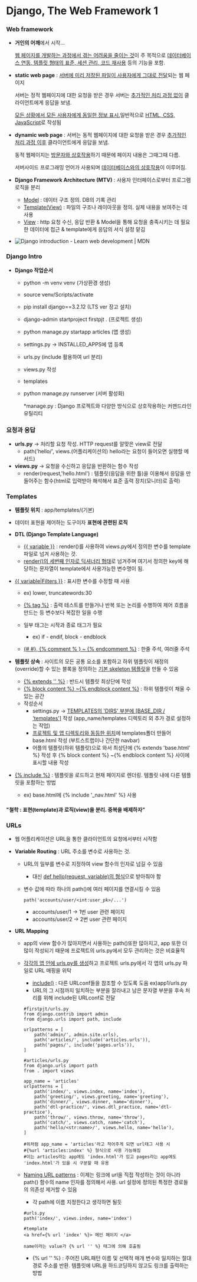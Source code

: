 # Django, The Web Framework 1



### Web framework

- **거인의 어깨**에서 시작... 

  <u>웹 페이지를 개발하는 과정에서 겪는 어려움을 줄이는 것</u>이 주 목적으로 <u>데이터베이스 연동, 템플릿 형태의 표준, 세션 관리, 코드 재사용</u> 등의 기능을 포함.

  

- **static web page** : <u>서버에 미리 저장된 파일이 사용자에게 그대로 전달</u>되는 웹 페이지

  서버는 정적 웹페이지에 대한 요청을 받은 경우 서버는 <u>추가적인 처리 과정 없이</u> 클라이언트에게 응답을 보냄. 

  <u>모든 상황에서 모든 사용자에게 동일한 정보 표시.</u>일반적으로 <u>HTML, CSS, JavaScript</u>로 작성됨

  

- **dynamic web page** : 서버는 동적 웹페이지에 대한 요청을 받은 경우 <u>추가적인 처리 과정 이후</u> 클라이언트에게 응답을 보냄. 

  동적 웹페이지는 <u>방문자와 상호작용</u>하기 때문에 페이지 내용은 그때그때 다름. 

  서버사이드 프로그래밍 언어가 사용되며 <u>데이터베이스와의 상호작용</u>이 이루어짐.

- **Django Framework Architecture (MTV)** : 사용자 인터페이스로부터 프로그램 로직을 분리

  - <u>Model</u> : 데이터 구조 정의. DB의 기록 관리
  - <u>Template(View)</u> : 파일의 구조나 레이아웃을 정의. 실제 내용을 보여주는 데 사용
  - <u>View</u> : http 요청 수신, 응답 반환 & Model을 통해 요청을 충족시키는 데 필요한 데이터에 접근 & template에게 응답의 서식 설정 맡김

- ![Django introduction - Learn web development | MDN](https://developer.mozilla.org/en-US/docs/Learn/Server-side/Django/Introduction/basic-django.png)



### Django Intro

- **Django 작업순서**

  - python -m venv venv (가상환경 생성)

  - source venv/Scripts/activate 

  - pip install django==3.2.12 (LTS ver 장고 설치)

  - django-admin startproject firstpjt . (프로젝트 생성)

  - python manage.py startapp articles (앱 생성)

  - settings.py  -> INSTALLED_APPS에 앱 등록

  - urls.py (include 활용하여 url 분리)

  - views.py 작성

  - templates

  - python manage.py runserver (서버 활성화) 

    *manage.py : Django 프로젝트와 다양한 방식으로 상호작용하는 커맨드라인 유틸리티





### 요청과 응답

- **urls.py** -> 처리할 요청 작성. HTTP request를 알맞은 view로 전달
  - path('hello/', views.(어플리케이션의) hello라는 요청이 들어오면 실행할 메서드)
- **views.py** -> 요청을 수신하고 응답을 반환하는 함수 작성
  - render(request,'hello.html') : 템플릿(응답을 위한 틀)을 이용해서 응답을 만들어주는 함수(html로 입력받아 해석해서 표준 출력 장치(모니터)로 출력)





### Templates

- **템플릿 위치** : app/templates/(기본)

- 데이터 표현을 제어하는 도구이자 **표현에 관련된 로직**

- **DTL (Django Template Language)**

  - <u>{{ variable }}</u> : render()를 사용하여 views.py에서 정의한 변수를 template파일로 넘겨 사용하는 것. 
  - <u>render()의 세번째 인자로 딕셔너리 형태</u>로 넘겨주며 여기서 정의한 key에 해당하는 문자열이 template에서 사용가능한 변수명이 됨.
  
- <u>{{ variable|Filters }}</u> : 표시한 변수를 수정할 때 사용 
    - ex) lower, truncatewords:30
    
  - <u>{% tag %}</u> : 출력 테스트를 만들거나 반복 또는 논리를 수행하여 제어 흐름을 만드는 등 변수보다 복잡한 일을 수행

  - 일부 태그는 시작과 종료 태그가 필요

    - ex) if - endif, block - endblock

  - <u>{# #}, {% comment % } ~ {% endcomment %}</u> : 한줄 주석, 여러줄 주석

- **템플릿 상속** : 사이트의 모든 공통 요소를 포함하고 하위 템플릿이 재정의(override)할 수 있는 블록을 정의하는 <u>기본 skeleton 템플릿</u>을 만들 수 있음

  - <u>{% extends '' %}</u> : 반드시 템플릿 최상단에 작성
  - <u>{% block content %} ~{% endblock content %}</u> : 하위 템플릿이 채울 수 있는 공간
  - 작성순서
    - settings.py -> <u>TEMPLATES의 'DIRS' 부분에 [BASE_DIR / 'templates']</u> 작성 (app_name/templates 디렉토리 외 추가 경로 설정하는 작업)
    - <u>프로젝트 및 앱 디렉토리와 동등한 위치</u>에 templates폴더 만들어 base.html 작성 (부트스트랩이나 간단한 navbar)
    - 어플의 템플릿(하위 템플릿)으로 와서 최상단에 {% extends 'base.html' %} 작성 후 {% block content %} ~{% endblock content %} 사이에 표시할 내용 작성

- <u>{% include %}</u> : 템플릿을 로드하고 현재 페이지로 렌더링. 템플릿 내에 다른 템플릿을 포함하는 방법

  - ex) base.html에 {% include '_nav.html' %} 사용
  
    

#### "철학 : 표현(template)과 로직(view)을 분리. 중복을 배제하자"



### URLs

- 웹 어플리케이션은 URL을 통한 클라이언트의 요청에서부터 시작함

- **Variable Routing** : URL 주소를 변수로 사용하는 것.

  - URL의 일부를 변수로 지정하여 view 함수의 인자로 넘길 수 있음

    - 대신 <u>def hello(request, variable)의 형식</u>으로 받아줘야 함

  - 변수 값에 따라 하나의 path()에 여러 페이지를 연결시킬 수 있음

    ```
    path('accounts/user/<int:user_pk>/...')
    ```

    - accounts/user/1 -> 1번 user 관련 페이지
    - accounts/user/2 -> 2번 user 관련 페이지

- **URL Mapping** 

  - app의 view 함수가 많아지면서 사용하는 path()또한 많아지고, app 또한 더 많이 작성되기 때문에 프로젝트의 urls.py에서 모두 관리하는 것은 비효율적

  - <u>각각의 앱 안에 urls.py를 생성</u>하고 프로젝트 urls.py에서 각 앱의 urls.py 파일로 URL 매핑을 위탁

    - <u>include()</u> : 다른 URLconf들을 참조할 수 있도록 도움 ex)app1/urls.py
    - URL의 그 시점까지 일치하는 부분을 잘라내고 남은 문자열 부분을 후속 처리를 위해 include된 URLconf로 전달

    ```django
    #firstpjt/urls.py
    from django.contrib import admin
    from django.urls import path, include
    
    urlpatterns = [
        path('admin/', admin.site.urls),
        path('articles/', include('articles.urls')),
        path('pages/', include('pages.urls')),
    ]
    
    #articles/urls.py
    from django.urls import path
    from . import views
    
    app_name = 'articles'
    urlpatterns = [
        path('index/', views.index, name='index'),
        path('greeting/', views.greeting, name='greeting'),
        path('dinner/', views.dinner, name='dinner'),
        path('dtl-practice/', views.dtl_practice, name='dtl-practice'),
        path('throw/', views.throw, name='throw'),
        path('catch/', views.catch, name='catch'),
        path('hello/<str:name>/', views.hello, name='hello'),
    ]
    
    #위처럼 app_name = 'articles'라고 적어주게 되면 url태그 사용 시 
    #{%url 'articles:index' %} 형식으로 사용 가능해짐
    #이는 articles라는 app에도 'index.html'가 있고 pages라는 app에도 'index.html'가 있을 시 구분할 때 유용
    ```
  
    
  
  - <u>Naming URL patterns</u> : 이제는 링크에 url을 직접 작성하는 것이 아니라 path() 함수의 name 인자를 정의해서 사용. url 설정에 정의된 특정한 경로들의 의존성 제거할 수 있음
  
    - 각 path에 이름 지정한다고 생각하면 될듯
  
    ```
    #urls.py
    path('index/', views.index, name='index')
    
    #template
    <a href={% url 'index' %}> 메인 페이지 </a>
    
    name이라는 value가 {% url '' %} 태그에 의해 호출됨
    ```
  
    - {% url '' %} : 주어진 URL패턴 이름 및 선택적 매개 변수와 일치하는 절대 경로 주소를 반환. 템플릿에 URL을 하드코딩하지 않고도 링크를 출력하는 방법
    
      